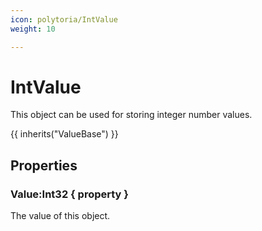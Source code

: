 ```yaml
---
icon: polytoria/IntValue
weight: 10

---
```


# IntValue

This object can be used for storing integer number values.

{{ inherits("ValueBase") }}

## Properties

### Value:Int32 { property }
The value of this object.
